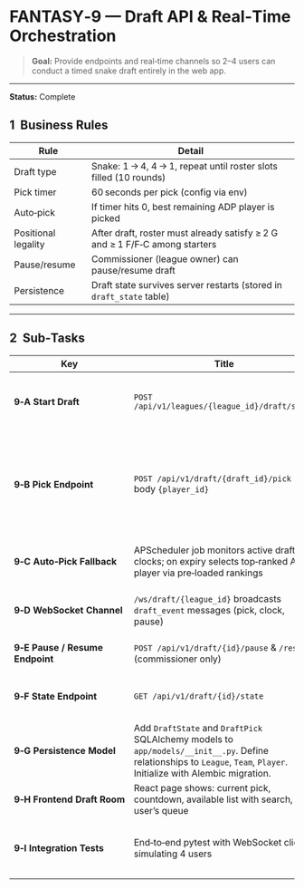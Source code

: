 # FANTASY‑9 — Draft API & Real‑Time Orchestration

> **Goal:** Provide endpoints and real‑time channels so 2–4 users can conduct a timed snake draft entirely in the web app.

---

**Status:** Complete

## 1  Business Rules

| Rule                | Detail                                                                      |
| ------------------- | --------------------------------------------------------------------------- |
| Draft type          | Snake: 1 → 4, 4 → 1, repeat until roster slots filled (10 rounds)           |
| Pick timer          | 60 seconds per pick (config via env)                                        |
| Auto‑pick           | If timer hits 0, best remaining ADP player is picked                        |
| Positional legality | After draft, roster must already satisfy ≥ 2 G and ≥ 1 F/F‑C among starters |
| Pause/resume        | Commissioner (league owner) can pause/resume draft                          |
| Persistence         | Draft state survives server restarts (stored in `draft_state` table)        |

---

## 2  Sub‑Tasks

| Key                             | Title                                                                                                         | What / Why                                                                                                                                 | Acceptance Criteria |
| ------------------------------- | ------------------------------------------------------------------------------------------------------------- | ------------------------------------------------------------------------------------------------------------------------------------------ | ------------------- |
| **9‑A Start Draft**             | `POST /api/v1/leagues/{league_id}/draft/start`                                                                | Generates snake order list, creates `draft_state` rows; returns 400 if already started.                                                    |                     |
| **9‑B Pick Endpoint**           | `POST /api/v1/draft/{draft_id}/pick` body `{player_id}`                                                       | Validates: it’s caller’s turn, clock not expired, player not taken, roster positional rules still satisfiable. Persists pick to `draft_pick` table and updates `roster_slot`. Returns updated state JSON. |                     |
| **9‑C Auto‑Pick Fallback**      | APScheduler job monitors active draft clocks; on expiry selects top‑ranked ADP player via pre‑loaded rankings | Unit test with `freezegun` asserts auto‑pick executed at 60 s.                                                                             |                     |
| **9‑D WebSocket Channel**       | `/ws/draft/{league_id}` broadcasts `draft_event` messages (pick, clock, pause)                                | Front‑end receives and updates UI in <250 ms round‑trip on local network.                                                                  |                     |
| **9‑E Pause / Resume Endpoint** | `POST /api/v1/draft/{id}/pause` & `/resume` (commissioner only)                                               | Clock stops/starts; WS broadcast `status=paused/resumed`.                                                                                  |                     |
| **9‑F State Endpoint**          | `GET /api/v1/draft/{id}/state`                                                                                | Returns current round, pick index, clock seconds left, drafted players list.                                                               |                     |
| **9‑G Persistence Model**       | Add `DraftState` and `DraftPick` SQLAlchemy models to `app/models/__init__.py`. Define relationships to `League`, `Team`, `Player`. Initialize with Alembic migration. | On app restart, scheduler restores clocks from DB. Draft history is queryable.                                                             |                     |
| **9‑H Frontend Draft Room**     | React page shows: current pick, countdown, available list with search, user’s queue                           | UI tested in Cypress scripted draft flow. (Covered by Story-14)                                                                          |                     |
| **9‑I Integration Tests**       | End‑to‑end pytest with WebSocket client simulating 4 users                                                    | Scenario completes 10‑round draft without error; asserts roster sizes and `draft_pick` entries.                                          |                     |